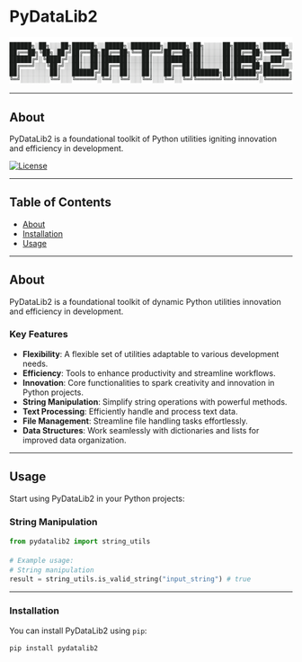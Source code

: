 
<!-- Project Title -->
# PyDataLib2

![ASCII Logo](assets/images/asciilogo.png)

---

## About
PyDataLib2 is a foundational toolkit of Python utilities igniting innovation and efficiency in development.

<!-- Badges (Optional) -->
[![License](https://img.shields.io/badge/License-Apache%202.0-blue.svg)](https://opensource.org/licenses/Apache-2.0)
<!-- Add more badges if necessary (e.g., Build, Version, etc.) -->

---

## Table of Contents
- [About](#about)
- [Installation](#installation)
- [Usage](#usage)

---

## About
PyDataLib2 is a foundational toolkit of dynamic Python utilities innovation and efficiency in development.

### Key Features
- **Flexibility**: A flexible set of utilities adaptable to various development needs.
- **Efficiency**: Tools to enhance productivity and streamline workflows.
- **Innovation**: Core functionalities to spark creativity and innovation in Python projects.
- **String Manipulation**: Simplify string operations with powerful methods.
- **Text Processing**: Efficiently handle and process text data.
- **File Management**: Streamline file handling tasks effortlessly.
- **Data Structures**: Work seamlessly with dictionaries and lists for improved data organization.

---

## Usage

Start using PyDataLib2  in your Python projects:

### String Manipulation

```python
from pydatalib2 import string_utils

# Example usage:
# String manipulation
result = string_utils.is_valid_string("input_string") # true
```

---

### Installation
You can install PyDataLib2  using `pip`:
```bash
pip install pydatalib2
```
